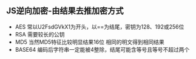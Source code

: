 
## JS逆向加密-由结果去推加密方式
+ AES 常以U2FsdGVkX1为开头，以==为结尾，密钥为128、192或256位
+ RSA 需要较长的公钥
+ MD5 当然MD5特征比较明显结果16位  相同的明文得到相同结果
+ BASE64 编码后字符串一定能被4整除，结尾可能含等号且等号不超过两个